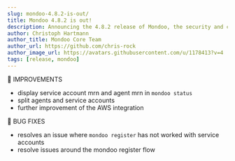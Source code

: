 ```yaml
---
slug: mondoo-4.8.2-is-out/
title: Mondoo 4.8.2 is out!
description: Announcing the 4.8.2 release of Mondoo, the security and compliance platform that prioritizes risks that matter most in your infrastructure.
author: Christoph Hartmann
author_title: Mondoo Core Team
author_url: https://github.com/chris-rock
author_image_url: https://avatars.githubusercontent.com/u/1178413?v=4
tags: [release, mondoo]
---
```


🧹 IMPROVEMENTS

- display service account mrn and agent mrn in `mondoo status`
- split agents and service accounts
- further improvement of the AWS integration

:bug: BUG FIXES

- resolves an issue where `mondoo register` has not worked with service accounts
- resolve issues around the mondoo register flow
